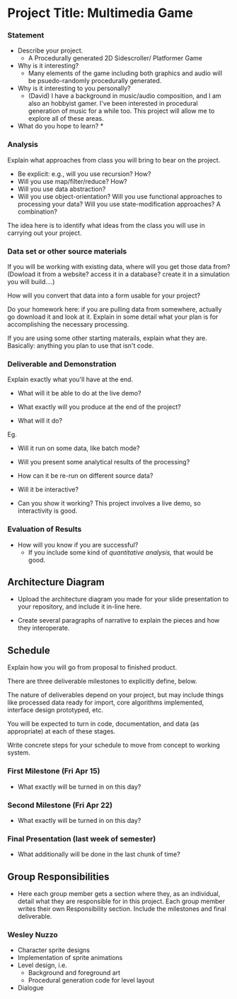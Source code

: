 # Project Title: Multimedia Game

### Statement
* Describe your project. 
	* A Procedurally generated 2D Sidescroller/ Platformer Game
* Why is it interesting? 
	* Many elements of the game including both graphics and audio will be psuedo-randomly procedurally generated.
* Why is it interesting to you personally? 
	* (David) I have a background in music/audio composition, and I am also an hobbyist gamer.  I've been interested in procedural generation of music for a while too.  This project will allow me to explore all of these areas.  
* What do you hope to learn? 
	* 



### Analysis
Explain what approaches from class you will bring to bear on the project. 
* Be explicit: e.g., will you use recursion? How? 
* Will you use map/filter/reduce? How? 
* Will you use data abstraction? 
* Will you use object-orientation? Will you use functional approaches to processing your data? Will you use state-modification approaches? A combination?

The idea here is to identify what ideas from the class you will use in carrying out your project. 

### Data set or other source materials
If you will be working with existing data, where will you get those data from? (Dowload it from a website? access it in a database? create it in a simulation you will build....)

How will you convert that data into a form usable for your project?  

Do your homework here: if you are pulling data from somewhere, actually go download it and look at it. Explain in some detail what your plan is for accomplishing the necessary processing.

If you are using some other starting materails, explain what they are. Basically: anything you plan to use that isn't code.

### Deliverable and Demonstration
Explain exactly what you'll have at the end. 
* What will it be able to do at the live demo?

* What exactly will you produce at the end of the project? 
* What will it do?

Eg.
* Will it run on some data, like batch mode? 
* Will you present some analytical results of the processing? 
* How can it be re-run on different source data?

* Will it be interactive? 
* Can you show it working? This project involves a live demo, so interactivity is good.

### Evaluation of Results
* How will you know if you are successful? 
	* If you include some kind of _quantitative analysis,_ that would be good.

## Architecture Diagram
* Upload the architecture diagram you made for your slide presentation to your repository, and include it in-line here.

* Create several paragraphs of narrative to explain the pieces and how they interoperate.

## Schedule
Explain how you will go from proposal to finished product. 

There are three deliverable milestones to explicitly define, below.

 The nature of deliverables depend on your project, but may include things like processed data ready for import, core algorithms implemented, interface design prototyped, etc. 

You will be expected to turn in code, documentation, and data (as appropriate) at each of these stages.

Write concrete steps for your schedule to move from concept to working system. 

### First Milestone (Fri Apr 15)
* What exactly will be turned in on this day? 

### Second Milestone (Fri Apr 22)
* What exactly will be turned in on this day? 

### Final Presentation (last week of semester)
* What additionally will be done in the last chunk of time?

## Group Responsibilities
* Here each group member gets a section where they, as an individual, detail what they are responsible for in this project. Each group member writes their own Responsibility section. Include the milestones and final deliverable.

### Wesley Nuzzo
* Character sprite designs
* Implementation of sprite animations
* Level design, i.e.
	* Background and foreground art
	* Procedural generation code for level layout
* Dialogue

<!-- Irrevelant as we're not a team of three...

**Additional instructions for teams of three:** 
* Remember that you must have prior written permission to work in groups of three (specifically, an approved `FP3` team declaration submission).
* The team must nominate a lead. This person is primarily responsible for code integration. This work may be shared, but the team lead has default responsibility.
* The team lead has full partner implementation responsibilities also.
* Identify who is team lead.

In the headings below, replace the silly names and GitHub handles with your actual ones.

### Susan Scheme @susanscheme
will write the....

### Leonard Lambda @lennylambda
will work on...

### Frank Functions @frankiefunk 
Frank is team lead. Additionally, Frank will work on...   
-->
